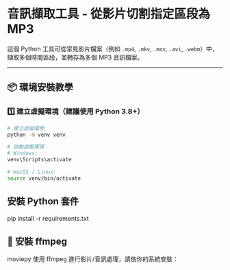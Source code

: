 # 音訊擷取工具 - 從影片切割指定區段為 MP3

這個 Python 工具可從常見影片檔案（例如 `.mp4`, `.mkv`, `.mov`, `.avi`, `.webm`）中，擷取多個時間區段，並轉存為多個 MP3 音訊檔案。

---

## 📦 環境安裝教學

### 1️⃣ 建立虛擬環境（建議使用 Python 3.8+）

```bash
# 建立虛擬環境
python -m venv venv

# 啟動虛擬環境
# Windows:
venv\Scripts\activate

# macOS / Linux:
source venv/bin/activate
```

## 安裝 Python 套件
pip install -r requirements.txt

## 🔧 安裝 ffmpeg
moviepy 使用 ffmpeg 進行影片/音訊處理，請依你的系統安裝：
